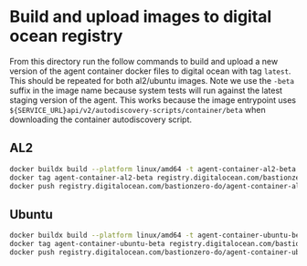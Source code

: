 # Build and upload images to digital ocean registry

From this directory run the follow commands to build and upload a new version of the agent container docker files to digital ocean with tag `latest`. This should be repeated for both al2/ubuntu images. Note we use the `-beta` suffix in the image name because system tests will run against the latest staging version of the agent. This works because the image entrypoint uses `${SERVICE_URL}api/v2/autodiscovery-scripts/container/beta` when downloading the container autodiscovery script.

## AL2

```sh
docker buildx build --platform linux/amd64 -t agent-container-al2-beta -f al2.Dockerfile .
docker tag agent-container-al2-beta registry.digitalocean.com/bastionzero-do/agent-container-al2-beta:latest
docker push registry.digitalocean.com/bastionzero-do/agent-container-al2-beta:latest
```

## Ubuntu

```sh
docker buildx build --platform linux/amd64 -t agent-container-ubuntu-beta -f ubuntu.Dockerfile .
docker tag agent-container-ubuntu-beta registry.digitalocean.com/bastionzero-do/agent-container-ubuntu-beta:latest
docker push registry.digitalocean.com/bastionzero-do/agent-container-ubuntu-beta:latest
```